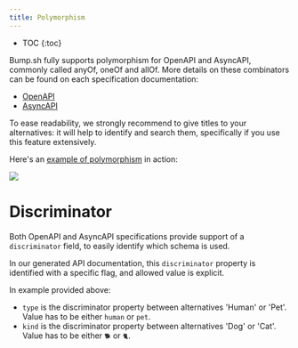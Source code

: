 ```yaml
---
title: Polymorphism
---
```


- TOC
{:toc}

Bump.sh fully supports polymorphism for OpenAPI and AsyncAPI, commonly called anyOf, oneOf and allOf.
More details on these combinators can be found on each specification documentation:

- [OpenAPI](https://spec.openapis.org/oas/v3.1.0#discriminator-object)
- [AsyncAPI](https://www.asyncapi.com/docs/reference/specification/v2.5.0#schemaComposition)

To ease readability, we strongly recommend to give titles to your alternatives: it will help to identify and search them, specifically if you use this feature extensively.

Here's an [example of polymorphism](https://bump.sh/bump/doc/petstore-alternatives#operation-post-pets-body-animal-cat-species-species-alternative) in action:

![](/images/help/anyOf-discriminator.gif)

# Discriminator

Both OpenAPI and AsyncAPI specifications provide support of a `discriminator` field,
to easily identify which schema is used.

In our generated API documentation, this `discriminator` property is identified
with a specific flag, and allowed value is explicit.

In example provided above:
* `type` is the discriminator property between alternatives 'Human' or 'Pet'. Value has to be either `human` or `pet`.
* `kind` is the discriminator property between alternatives 'Dog' or 'Cat'. Value has to be either `🐕` or `🐈`.
